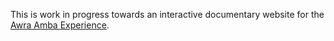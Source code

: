 This is work in progress towards an interactive documentary website for the
[Awra Amba Experience][].

[Awra Amba Experience]: http://www.awraamba.com/interactive-project/